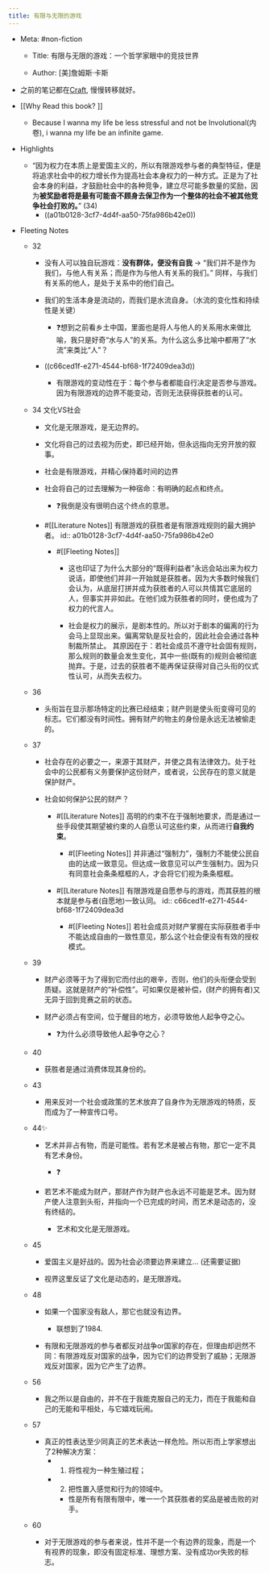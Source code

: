 ```yaml
---
title: 有限与无限的游戏
---
```


- Meta: #non-fiction
	 - Title: 有限与无限的游戏：一个哲学家眼中的竞技世界

	 - Author: [美]詹姆斯·卡斯

- 之前的笔记都在[Craft](craftdocs://open?blockId=618117AE-3464-4015-8D23-1A31B3D4F90F&spaceId=d9dd9c6d-aa8f-a144-7d2e-d05cafc1105e), 慢慢转移就好。

- [[Why Read this book? ]]
	 - Because I wanna my life be less stressful and not be Involutional(内卷), i wanna my life be an infinite game. 

- Highlights
	 - “因为权力在本质上是爱国主义的，所以有限游戏参与者的典型特征，便是将追求社会中的权力增长作为提高社会本身权力的一种方式。正是为了社会本身的利益，才鼓励社会中的各种竞争，建立尽可能多数量的奖励，因为**被奖励者将是最有可能奋不顾身去保卫作为一个整体的社会不被其他竞争社会打败的。**” (34)
		 - ((a01b0128-3cf7-4d4f-aa50-75fa986b42e0))

- Fleeting Notes
	 - 32
		 - 没有人可以独自玩游戏：**没有群体，便没有自我** → “我们并不是作为我们，与他人有关系；而是作为与他人有关系的我们。” 同样，与我们有关系的他人，是处于关系中的他们自己。

		 - 我们的生活本身是流动的，而我们是水流自身。（水流的变化性和持续性是关键）
			 - ❓想到之前看乡土中国，里面也是将人与他人的关系用水来做比喻，我只是好奇“水与人”的关系。为什么这么多比喻中都用了“水流”来类比“人”？

		 - ((c66ced1f-e271-4544-bf68-1f72409dea3d))
			 - 有限游戏的变动性在于：每个参与者都能自行决定是否参与游戏。因为有限游戏的边界不能变动，否则无法获得获胜者的认可。

	 - 34 文化VS社会
		 - 文化是无限游戏，是无边界的。

		 - 文化将自己的过去视为历史，即已经开始，但永远指向无穷开放的叙事。

		 - 社会是有限游戏，并精心保持着时间的边界

		 - 社会将自己的过去理解为一种宿命：有明确的起点和终点。
			 - ❓我倒是没有很明白这个终点的意思。

		 - #[[Literature Notes]] 有限游戏的获胜者是有限游戏规则的最大拥护者。
id:: a01b0128-3cf7-4d4f-aa50-75fa986b42e0
			 - #[[Fleeting Notes]] 
				 - 这也印证了为什么大部分的“既得利益者”永远会站出来为权力说话，即使他们并非一开始就是获胜者。因为大多数时候我们会认为，从底层打拼并成为获胜者的人可以共情其它底层的人，但事实并非如此。在他们成为获胜者的同时，便也成为了权力的代言人。

				 - 社会是权力的展示，是剧本性的。所以对于剧本的偏离的行为会马上显现出来。偏离常轨是反社会的，因此社会会通过各种制裁所禁止。 其原因在于：若社会成员不遵守社会固有规则，那么规则的数量会发生变化，其中一些(既有的)规则会被彻底抛弃。于是，过去的获胜者不能再保证获得对自己头衔的仪式性认可，从而失去权力。

	 - 36
		 - 头衔旨在显示那场特定的比赛已经结束；财产则是使头衔变得可见的标志。它们都没有时间性。拥有财产的物主的身份是永远无法被偷走的。

	 - 37
		 - 社会存在的必要之一，来源于其财产，并使之具有法律效力。处于社会中的公民都有义务要保护这份财产，或者说，公民存在的意义就是保护财产。

		 - 社会如何保护公民的财产？
			 - #[[Literature Notes]] 高明的约束不在于强制地要求，而是通过一些手段使其期望被约束的人自愿认可这些约束，从而进行**自我约束**。
				 - #[[Fleeting Notes]] 并非通过“强制力”，强制力不能使公民自由的达成一致意见。但达成一致意见可以产生强制力。因为只有同意社会条条框框的人，才会将它们视为条条框框。

			 - #[[Literature Notes]] 有限游戏是自愿参与的游戏，而其获胜的根本就是参与者(自愿地)一致认同。
id:: c66ced1f-e271-4544-bf68-1f72409dea3d
				 - #[[Fleeting Notes]] 若社会成员对财产掌握在实际获胜者手中不能达成自由的一致性意见，那么这个社会便没有有效的授权模式。

	 - 39
		 - 财产必须等于为了得到它而付出的艰辛，否则，他们的头衔便会受到质疑。这就是财产的“补偿性”。可如果仅是被补偿，(财产的拥有者)又无异于回到竞赛之前的状态。

		 - 财产必须占有空间，位于醒目的地方，必须导致他人起争夺之心。
			 - ❓为什么必须导致他人起争夺之心？

	 - 40
		 - 获胜者是通过消费体现其身份的。

	 - 43 
		 - 用来反对一个社会或政策的艺术放弃了自身作为无限游戏的特质，反而成为了一种宣传口号。

	 - 44✨ 
		 - 艺术并非占有物，而是可能性。若有艺术是被占有物，那它一定不具有艺术身份。
			 - ❓

		 - 若艺术不能成为财产，那财产作为财产也永远不可能是艺术。因为财产使人注意到头衔，并指向一个已完成的时间，而艺术是动态的，没有终结的。
			 - 艺术和文化是无限游戏。

	 - 45
		 - 爱国主义是好战的。因为社会必须要边界来建立... (还需要证据)

		 - 视界这里反证了文化是动态的，是无限游戏。

	 - 48
		 - 如果一个国家没有敌人，那它也就没有边界。
			 - 联想到了1984.

		 - 有限和无限游戏的参与者都反对战争or国家的存在，但理由却迥然不同：有限游戏反对国家的战争，因为它们的边界受到了威胁；无限游戏反对国家，因为它产生了边界。

	 - 56
		 - 我之所以是自由的，并不在于我能克服自己的无力，而在于我能和自己的无能和平相处，与它嬉戏玩闹。

	 - 57
		 - 真正的性表达至少同真正的艺术表达一样危险。所以形而上学家想出了2种解决方案：
			 - 1. 将性视为一种生殖过程；

			 - 2. 把性置入感觉和行为的领域中。
				 - 性是所有有限有限中，唯一一个其获胜者的奖品是被击败的对手。

	 - 60
		 - 对于无限游戏的参与者来说，性并不是一个有边界的现象，而是一个有视界的现象，即没有固定标准、理想方案、没有成功or失败的标志。
